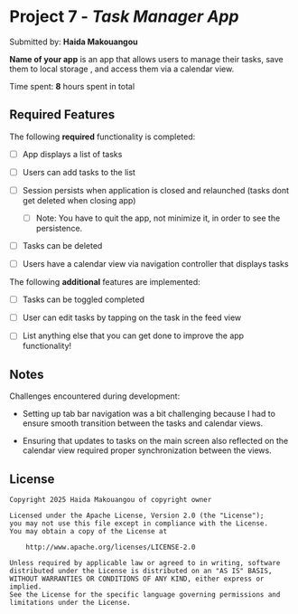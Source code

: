 # Project 7 - *Task Manager App*

Submitted by: **Haida Makouangou**

**Name of your app** is an app that allows users to manage their tasks, save them to local storage , and access them via a calendar view.

Time spent: **8** hours spent in total

## Required Features

The following **required** functionality is completed:

- [ ] App displays a list of tasks
- [ ] Users can add tasks to the list
- [ ] Session persists when application is closed and relaunched (tasks dont get deleted when closing app) 
  - [ ] Note: You have to quit the app, not minimize it, in order to see the persistence.
- [ ] Tasks can be deleted
- [ ] Users have a calendar view via navigation controller that displays tasks    


The following **additional** features are implemented:

- [ ] Tasks can be toggled completed
- [ ] User can edit tasks by tapping on the task in the feed view
- [ ] List anything else that you can get done to improve the app functionality!



## Notes

Challenges encountered during development: 

- Setting up tab bar navigation was a bit challenging because I had to ensure smooth transition between the tasks and calendar views.

- Ensuring that updates to tasks on the main screen also reflected on the calendar view required proper synchronization between the views.

## License

    Copyright 2025 Haida Makouangou of copyright owner

    Licensed under the Apache License, Version 2.0 (the "License");
    you may not use this file except in compliance with the License.
    You may obtain a copy of the License at

        http://www.apache.org/licenses/LICENSE-2.0

    Unless required by applicable law or agreed to in writing, software
    distributed under the License is distributed on an "AS IS" BASIS,
    WITHOUT WARRANTIES OR CONDITIONS OF ANY KIND, either express or implied.
    See the License for the specific language governing permissions and
    limitations under the License.
